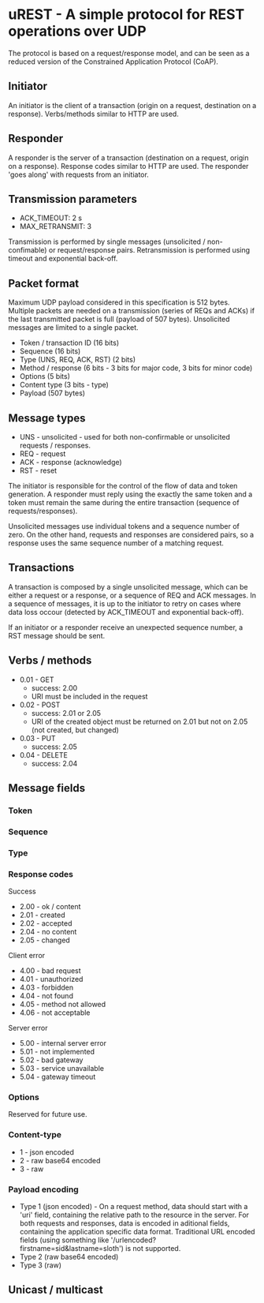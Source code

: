 # uREST - A simple protocol for REST operations over UDP

The protocol is based on a request/response model, and can be seen as a reduced version of the Constrained Application Protocol (CoAP).


## Initiator

An initiator is the client of a transaction (origin on a request, destination on a response). Verbs/methods similar to HTTP are used.


## Responder

A responder is the server of a transaction (destination on a request, origin on a response). Response codes similar to HTTP are used. The responder 'goes along' with requests from an initiator.


## Transmission parameters

- ACK_TIMEOUT: 2 s
- MAX_RETRANSMIT: 3

Transmission is performed by single messages (unsolicited / non-confimable) or request/response pairs. Retransmission is performed using timeout and exponential back-off.


## Packet format

Maximum UDP payload considered in this specification is 512 bytes. Multiple packets are needed on a transmission (series of REQs and ACKs) if the last transmitted packet is full (payload of 507 bytes). Unsolicited messages are limited to a single packet.

- Token / transaction ID (16 bits)
- Sequence (16 bits)
- Type (UNS, REQ, ACK, RST) (2 bits)
- Method / response (6 bits - 3 bits for major code, 3 bits for minor code)
- Options (5 bits)
- Content type (3 bits - type)
- Payload (507 bytes)


## Message types

- UNS - unsolicited - used for both non-confirmable or unsolicited requests / responses.
- REQ - request
- ACK - response (acknowledge)
- RST - reset

The initiator is responsible for the control of the flow of data and token generation. A responder must reply using the exactly the same token and a token must remain the same during the entire transaction (sequence of requests/responses).

Unsolicited messages use individual tokens and a sequence number of zero. On the other hand, requests and responses are considered pairs, so a response uses the same sequence number of a matching request.


## Transactions

A transaction is composed by a single unsolicited message, which can be either a request or a response, or a sequence of REQ and ACK messages. In a sequence of messages, it is up to the initiator to retry on cases where data loss occour (detected by ACK_TIMEOUT and exponential back-off).

If an initiator or a responder receive an unexpected sequence number, a RST message should be sent.


## Verbs / methods

- 0.01 - GET
	- success: 2.00
	- URI must be included in the request
- 0.02 - POST
	- success: 2.01 or 2.05
	- URI of the created object must be returned on 2.01 but not on 2.05 (not created, but changed)
- 0.03 - PUT
	- success: 2.05
- 0.04 - DELETE
	- success: 2.04


## Message fields

### Token


### Sequence


### Type


### Response codes

Success

- 2.00 - ok / content
- 2.01 - created
- 2.02 - accepted
- 2.04 - no content
- 2.05 - changed

Client error

- 4.00 - bad request
- 4.01 - unauthorized
- 4.03 - forbidden
- 4.04 - not found
- 4.05 - method not allowed
- 4.06 - not acceptable

Server error

- 5.00 - internal server error
- 5.01 - not implemented
- 5.02 - bad gateway
- 5.03 - service unavailable
- 5.04 - gateway timeout


### Options

Reserved for future use.


### Content-type

- 1 - json encoded
- 2 - raw base64 encoded
- 3 - raw


### Payload encoding

- Type 1 (json encoded) -  On a request method, data should start with a 'uri' field, containing the relative path to the resource in the server. For both requests and responses, data is encoded in aditional fields, containing the application specific data format. Traditional URL encoded fields (using something like '/urlencoded?firstname=sid&lastname=sloth') is not supported.
- Type 2 (raw base64 encoded)
- Type 3 (raw)

## Unicast / multicast
